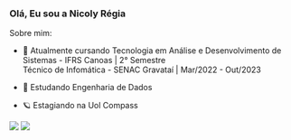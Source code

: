 ### Olá, Eu sou a Nicoly Régia

Sobre mim:

- 🔭 Atualmente cursando Tecnologia em Análise e Desenvolvimento de Sistemas - IFRS Canoas | 2° Semestre  <br>
     Técnico de Infomática - SENAC Gravataí | Mar/2022 - Out/2023
     
- 🌱 Estudando Engenharia de Dados

- 🪐 Estagiando na Uol Compass <br>

<div> 
  <a href = "mailto:nicolyregia@gmail.com"><img src="https://img.shields.io/badge/-Gmail-%23333?style=for-the-badge&logo=gmail&logoColor=black" target="_blank"></a>
  <a href="https://www.linkedin.com/in/nicolyregia" target="_blank"><img src="https://img.shields.io/badge/-LinkedIn-%230077B5?style=for-the-badge&logo=linkedin&logoColor=white" target="_blank"></a> 
  
</div>

